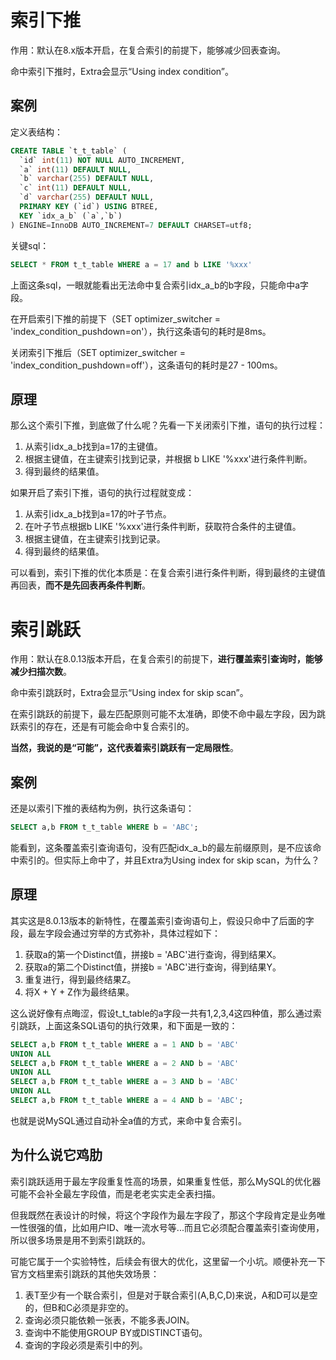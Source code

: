 # 索引下推

作用：默认在8.x版本开启，在复合索引的前提下，能够减少回表查询。

命中索引下推时，Extra会显示“Using index condition”。

## 案例

定义表结构：

```sql
CREATE TABLE `t_t_table` (
  `id` int(11) NOT NULL AUTO_INCREMENT,
  `a` int(11) DEFAULT NULL,
  `b` varchar(255) DEFAULT NULL,
  `c` int(11) DEFAULT NULL,
  `d` varchar(255) DEFAULT NULL,
  PRIMARY KEY (`id`) USING BTREE,
  KEY `idx_a_b` (`a`,`b`)
) ENGINE=InnoDB AUTO_INCREMENT=7 DEFAULT CHARSET=utf8;
```

关键sql：

```sql
SELECT * FROM t_t_table WHERE a = 17 and b LIKE '%xxx'
```

上面这条sql，一眼就能看出无法命中复合索引idx_a_b的b字段，只能命中a字段。

在开启索引下推的前提下（SET optimizer_switcher = 'index_condition_pushdown=on'），执行这条语句的耗时是8ms。

关闭索引下推后（SET optimizer_switcher = 'index_condition_pushdown=off'），这条语句的耗时是27 - 100ms。

## 原理

那么这个索引下推，到底做了什么呢？先看一下关闭索引下推，语句的执行过程：

1. 从索引idx_a_b找到a=17的主键值。
2. 根据主键值，在主键索引找到记录，并根据 b LIKE '%xxx'进行条件判断。
3. 得到最终的结果值。

如果开启了索引下推，语句的执行过程就变成：

1. 从索引idx_a_b找到a=17的叶子节点。
2. 在叶子节点根据b LIKE '%xxx'进行条件判断，获取符合条件的主键值。
3. 根据主键值，在主键索引找到记录。
4. 得到最终的结果值。

可以看到，索引下推的优化本质是：在复合索引进行条件判断，得到最终的主键值再回表，**而不是先回表再条件判断**。

# 索引跳跃

作用：默认在8.0.13版本开启，在复合索引的前提下，**进行覆盖索引查询时，能够减少扫描次数**。

命中索引跳跃时，Extra会显示“Using index for skip scan”。

在索引跳跃的前提下，最左匹配原则可能不太准确，即使不命中最左字段，因为跳跃索引的存在，还是有可能会命中复合索引的。

**当然，我说的是“可能”，这代表着索引跳跃有一定局限性**。

## 案例

还是以索引下推的表结构为例，执行这条语句：

```sql
SELECT a,b FROM t_t_table WHERE b = 'ABC';
```

能看到，这条覆盖索引查询语句，没有匹配idx_a_b的最左前缀原则，是不应该命中索引的。但实际上命中了，并且Extra为Using index for skip scan，为什么？

## 原理

其实这是8.0.13版本的新特性，在覆盖索引查询语句上，假设只命中了后面的字段，最左字段会通过穷举的方式弥补，具体过程如下：

1. 获取a的第一个Distinct值，拼接b = 'ABC'进行查询，得到结果X。
2. 获取a的第二个Distinct值，拼接b = 'ABC'进行查询，得到结果Y。
3. 重复进行，得到最终结果Z。
4. 将X + Y + Z作为最终结果。

这么说好像有点晦涩，假设t_t_table的a字段一共有1,2,3,4这四种值，那么通过索引跳跃，上面这条SQL语句的执行效果，和下面是一致的：

```sql
SELECT a,b FROM t_t_table WHERE a = 1 AND b = 'ABC'
UNION ALL 
SELECT a,b FROM t_t_table WHERE a = 2 AND b = 'ABC'
UNION ALL
SELECT a,b FROM t_t_table WHERE a = 3 AND b = 'ABC'
UNION ALL
SELECT a,b FROM t_t_table WHERE a = 4 AND b = 'ABC';
```

也就是说MySQL通过自动补全a值的方式，来命中复合索引。

## 为什么说它鸡肋

索引跳跃适用于最左字段重复性高的场景，如果重复性低，那么MySQL的优化器可能不会补全最左字段值，而是老老实实走全表扫描。

但我既然在表设计的时候，将这个字段作为最左字段了，那这个字段肯定是业务唯一性很强的值，比如用户ID、唯一流水号等...而且它必须配合覆盖索引查询使用，所以很多场景是用不到索引跳跃的。

可能它属于一个实验特性，后续会有很大的优化，这里留一个小坑。顺便补充一下官方文档里索引跳跃的其他失效场景：

1. 表T至少有一个联合索引，但是对于联合索引(A,B,C,D)来说，A和D可以是空的，但B和C必须是非空的。
1. 查询必须只能依赖一张表，不能多表JOIN。
1. 查询中不能使用GROUP BY或DISTINCT语句。
1. 查询的字段必须是索引中的列。